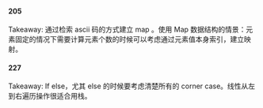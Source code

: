 #### 205

Takeaway: 通过检索 ascii 码的方式建立 map 。使用 Map 数据结构的情景：元素固定的情况下需要计算元素个数的时候可以考虑通过元素值本身索引，建立映射。

#### 227

Takeaway: If else，尤其 else 的时候要考虑清楚所有的 corner case。线性从左到右遍历操作很适合用栈。
